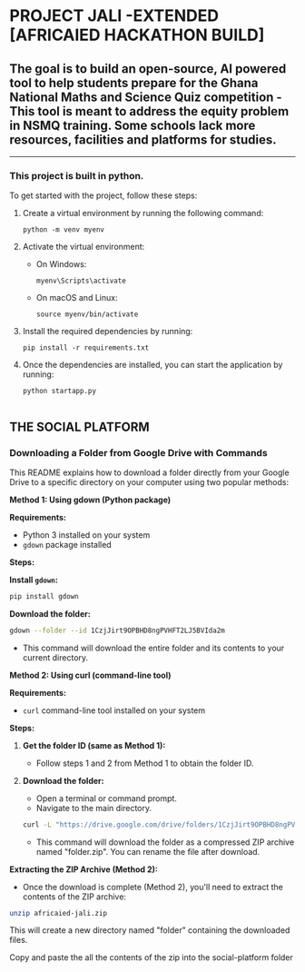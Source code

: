 # PROJECT JALI -EXTENDED [AFRICAIED HACKATHON BUILD]
## The goal is to build an open-source, AI powered tool to help students prepare for the Ghana National Maths and Science Quiz competition - This tool is meant to address the equity problem in NSMQ training. Some schools lack more resources, facilities and platforms for studies.

---

### This project is built in python.

To get started with the project, follow these steps:

1. Create a virtual environment by running the following command:
    ```
    python -m venv myenv
    ```

2. Activate the virtual environment:
    - On Windows:
      ```
      myenv\Scripts\activate
      ```
    - On macOS and Linux:
      ```
      source myenv/bin/activate
      ```

3. Install the required dependencies by running:
    ```
    pip install -r requirements.txt
    ```

4. Once the dependencies are installed, you can start the application by running:
    ```
    python startapp.py


## THE SOCIAL PLATFORM

### Downloading a Folder from Google Drive with Commands

This README explains how to download a folder directly from your Google Drive to a specific directory on your computer using two popular methods:

**Method 1: Using gdown (Python package)**

**Requirements:**

* Python 3 installed on your system
* `gdown` package installed

**Steps:**

 **Install `gdown`:**

   ```bash
   pip install gdown
   ```

 **Download the folder:**

   ```bash
   gdown --folder --id 1CzjJirt9OPBHD8ngPVHFT2LJ5BVIda2m
   ```

   * This command will download the entire folder and its contents to your current directory.

**Method 2: Using curl (command-line tool)**

**Requirements:**

* `curl` command-line tool installed on your system

**Steps:**

1. **Get the folder ID (same as Method 1):**

   * Follow steps 1 and 2 from Method 1 to obtain the folder ID.

2. **Download the folder:**

   * Open a terminal or command prompt.
   * Navigate to the main directory.

   ```bash
   curl -L "https://drive.google.com/drive/folders/1CzjJirt9OPBHD8ngPVHFT2LJ5BVIda2m?usp=sharing" >  africaied-jali.zip
   ```

   * This command will download the folder as a compressed ZIP archive named "folder.zip". You can rename the file after download.

**Extracting the ZIP Archive (Method 2):**

* Once the download is complete (Method 2), you'll need to extract the contents of the ZIP archive:

```bash
unzip africaied-jali.zip
```

This will create a new directory named "folder" containing the downloaded files.

Copy and paste the all the contents of the zip into the social-platform folder
